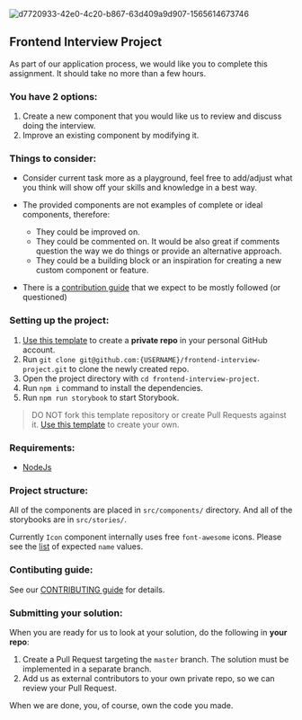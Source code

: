 ![d7720933-42e0-4c20-b867-63d409a9d907-1565614673746](https://user-images.githubusercontent.com/9000674/129724681-dc859071-0e8b-4368-be92-a0d260e4d6f8.png)

## Frontend Interview Project

As part of our application process, we would like you to complete this assignment. It should take no more than a few hours.

### You have 2 options:
1. Create a new component that you would like us to review and discuss doing the interview.
2. Improve an existing component by modifying it.

### Things to consider:
- Consider current task more as a playground, feel free to add/adjust what you think will show off your skills and knowledge in a best way.
- The provided components are not examples of complete or ideal components, therefore:
  - They could be improved on.
  - They could be commented on. It would be also great if comments question the way we do things or provide an alternative approach.
  - They could be a building block or an inspiration for creating a new custom component or feature.

- There is a [contribution guide](https://github.com/Dixa-public//frontend-interview-project/blob/master/CONTRIBUTING.md) that we expect to be mostly followed (or questioned)

### Setting up the project:

1. [Use this template](https://github.com/Dixa-public/frontend-interview-project/generate) to create a **private repo** in your personal GitHub account.
2. Run `git clone git@github.com:{USERNAME}/frontend-interview-project.git` to clone the newly created repo.
3. Open the project directory with `cd frontend-interview-project`.
4. Run `npm i` command to install the dependencies.
5. Run `npm run storybook` to start Storybook.

> DO NOT fork this template repository or create Pull Requests against it. [Use this template](https://github.com/Dixa-public/frontend-interview-project/generate) to create your own.

### Requirements:
- [NodeJs](https://nodejs.org)

### Project structure:
All of the components are placed in `src/components/` directory. And all of the storybooks are in `src/stories/`.

Currently `Icon` component internally uses free `font-awesome` icons. Please see the [list](https://fontawesome.com/icons?m=free) of expected `name` values.

### Contibuting guide:
See our [CONTRIBUTING guide](https://github.com/Dixa-public/frontend-interview-project/blob/master/CONTRIBUTING.md) for details.

### Submitting your solution:
When you are ready for us to look at your solution, do the following in **your repo**:

1. Create a Pull Request targeting the `master` branch. The solution must be implemented in a separate branch.
2. Add us as external contributors to your own private repo, so we can review your Pull Request.

When we are done, you, of course, own the code you made.
